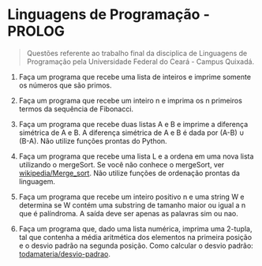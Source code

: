 # Linguagens de Programação - PROLOG

> Questões referente ao trabalho final da disciplica de Linguagens de Programação pela Universidade Federal do Ceará - Campus Quixadá.

1. Faça um programa que recebe uma lista de inteiros e imprime somente os números que são primos.

2. Faça um programa que recebe um inteiro n e imprima os n primeiros termos da sequência de Fibonacci.

3. Faça um programa que recebe duas listas A e B e imprime a diferença simétrica de A e B. A diferença simétrica de A e B é dada por (A-B) &cup; (B-A). Não utilize funções prontas do Python.

4. Faça um programa que recebe uma lista L e a ordena em uma nova lista utilizando o
mergeSort. Se você não conhece o mergeSort, ver [wikipedia/Merge_sort](https://pt.wikipedia.org/wiki/Merge_sort). Não utilize funções de ordenação prontas da linguagem.

5. Faça um programa que recebe um inteiro positivo n e uma string W e determina se W
contém uma substring de tamanho maior ou igual a n que é palíndroma. A saída deve ser
apenas as palavras sim ou nao.

6. Faça um programa que, dado uma lista numérica, imprima uma 2-tupla, tal que contenha a média aritmética dos elementos na primeira posição e o desvio padrão na segunda posição. Como calcular o desvio padrão: [todamateria/desvio-padrao](https://www.todamateria.com.br/desvio-padrao).
